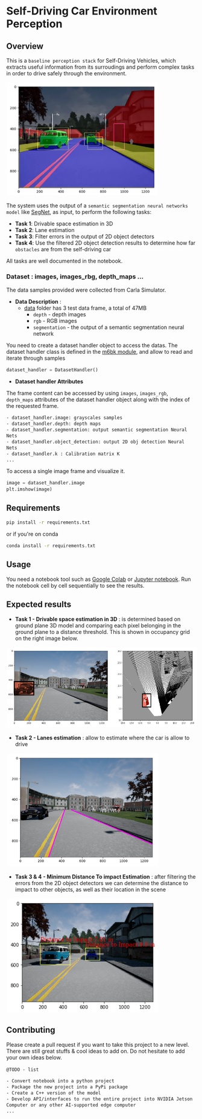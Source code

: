 # Self-Driving Car Environment Perception

## Overview

This is a `baseline perception stack` for Self-Driving Vehicles, which extracts useful information from its surroudings and perform complex tasks in order to drive safely through the environment.

<img src="./doc/semantic-seg-output.png" width="400" style="border:0px solid #FFFFFF; padding:1px; margin:1px"> 

The system uses the output of a `semantic segmentation neural networks model` like [SegNet](https://arxiv.org/abs/1511.00561), as input, to perform the following tasks: 
  
- **Task 1**: Drivable space estimation in 3D
- **Task 2**: Lane estimation
- **Task 3**: Filter errors in the output of 2D object detectors
- **Task 4**: Use the filtered 2D object detection results to determine how far `obstacles` are from the self-driving car

All tasks are well documented in the notebook.

### Dataset : images, images_rbg, depth_maps ... 

The data samples provided were collected from Carla Simulator.

- **Data Description** :
  - [data](self-driving-car-projects\p6-visual-odometry-for-localization\data) folder has 3 test data frame, a total of 47MB
    - `depth` - depth images
    - `rgb` - RGB images
    - `segmentation` - the output of a semantic segmentation neural network

You need to create a dataset handler object to access the datas. The dataset handler class is defined in the [m6bk module](m6bk.py), and allow to read and iterate through samples

```python
dataset_handler = DatasetHandler()
```
- **Dataset handler Attributes**

The frame content can be accessed by using `images`, `images_rgb`, `depth_maps` attributes of the dataset handler object along with the index of the requested frame.

```
- dataset_handler.image: grayscales samples
- dataset_handler.depth: depth maps
- dataset_handler.segmentation: output semantic segmentation Neural Nets
- dataset_handler.object_detection: output 2D obj detection Neural Nets
- dataset_handler.k : Calibration matrix K
...
```
To access a single image frame and visualize it.

```python
image = dataset_handler.image
plt.imshow(image)
```

## Requirements

```sh
pip install -r requirements.txt
```
or if you're on conda

```sh
conda install -r requirements.txt
```

## Usage

You need a notebook tool such as [Google Colab](https://colab.research.google.com/?utm_source=scs-index#scrollTo=5fCEDCU_qrC0) or [Jupyter notebook](https://jupyter.org/). Run the notebook cell by cell sequentially to see the results.

## Expected results

- **Task 1 - Drivable space estimation in 3D** : is determined based on ground plane 3D model and comparing each pixel belonging in the ground plane to a distance threshold. This is shown in occupancy grid on the right image below.

<img src="./doc/drivable-scene-occ-grid.png" width="600" style="border:0px solid #FFFFFF; padding:1px; margin:1px"> 

- **Task 2 - Lanes estimation** : allow to estimate where the car is allow to drive

<img src="./doc/lanes_final.png" width="400" style="border:0px solid #FFFFFF; padding:1px; margin:1px"> 

- **Task 3 & 4 - Minimum Distance To impact Estimation** : after filtering the errors from the 2D object detectors we can determine the distance to impact to other objects, as well as their location in the scene

<img src="./doc/min-distance-impact.png" width="400" style="border:0px solid #FFFFFF; padding:1px; margin:1px"> 


## Contributing

Please create a pull request if you want to take this project to a new level. There are still great stuffs & cool ideas to add on. Do not hesitate to add your own ideas below.

`@TODO - list`

```
- Convert notebook into a python project
- Package the new project into a PyPi package
- Create a C++ version of the model
- Develop API/interfaces to run the entire project into NVIDIA Jetson Computer or any other AI-supported edge computer 
...
```


